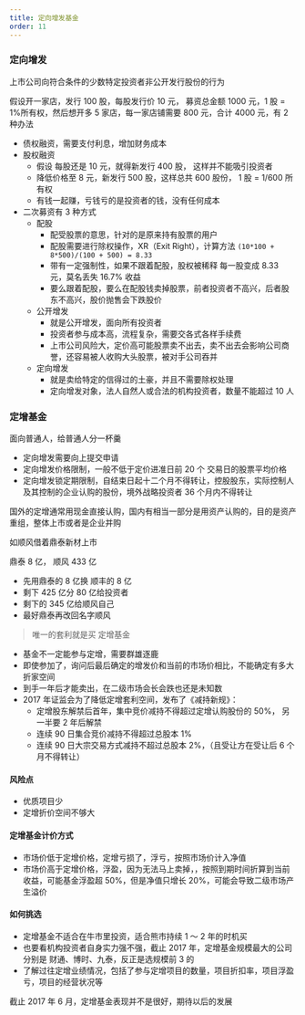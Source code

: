 ```yaml
---
title: 定向增发基金
order: 11
---
```


### 定向增发

上市公司向符合条件的少数特定投资者非公开发行股份的行为

假设开一家店，发行 100 股，每股发行价 10 元， 募资总金额 1000 元，1 股 = 1%所有权，然后想开多 5 家店，每一家店铺需要 800 元，合计 4000 元，有 2 种办法

- 债权融资，需要支付利息，增加财务成本
- 股权融资
  - 假设 每股还是 10 元，就得新发行 400 股， 这样并不能吸引投资者
  - 降低价格至 8 元，新发行 500 股，这样总共 600 股份， 1 股 = 1/600 所有权
  - 有钱一起赚，亏钱亏的是投资者的钱，没有任何成本
- 二次募资有 3 种方式
  - 配股
    - 配受股票的意思，针对的是原来持有股票的用户
    - 配股需要进行除权操作，XR（Exit Right），计算方法 `(10*100 + 8*500)/(100 + 500) = 8.33`
    - 带有一定强制性，如果不跟着配股，股权被稀释 每一股变成 8.33 元，莫名丢失 16.7% 收益
    - 要么跟着配股，要么在配股钱卖掉股票，前者投资者不高兴，后者股东不高兴，股价抛售会下跌股价
  - 公开增发
    - 就是公开增发，面向所有投资者
    - 投资者参与成本高，流程复杂，需要交各式各样手续费
    - 上市公司风险大，定价高可能股票卖不出去，卖不出去会影响公司商誉，还容易被人收购大头股票，被对手公司吞并
  - 定向增发
    - 就是卖给特定的信得过的土豪，并且不需要除权处理
    - 定向增发对象，法人自然人或合法的机构投资者，数量不能超过 10 人

### 定增基金

面向普通人，给普通人分一杯羹

- 定向增发需要向上提交申请
- 定向增发价格限制，一般不低于定价进准日前 20 个 交易日的股票平均价格
- 定向增发锁定期限制，自结束日起十二个月不得转让，控股股东，实际控制人及其控制的企业认购的股份，境外战略投资者 36 个月内不得转让

国外的定增通常用现金直接认购，国内有相当一部分是用资产认购的，目的是资产重组，整体上市或者是企业并购

如顺风借着鼎泰新材上市

鼎泰 8 亿， 顺风 433 亿

- 先用鼎泰的 8 亿换 顺丰的 8 亿
- 剩下 425 亿分 80 亿给投资者
- 剩下的 345 亿给顺风自己
- 最好鼎泰再改回名字顺风

> 唯一的套利就是买 定增基金

- 基金不一定能参与定增，需要群雄逐鹿
- 即使参加了，询问后最后确定的增发价和当前的市场价相比，不能确定有多大折家空间
- 到手一年后才能卖出，在二级市场会长会跌也还是未知数
- 2017 年证监会为了降低定增套利空间，发布了《减持新规》：
  - 定增股东解禁后首年，集中竞价减持不得超过定增认购股份的 50%， 另一半要 2 年后解禁
  - 连续 90 日集合竞价减持不得超过总股本 1%
  - 连续 90 日大宗交易方式减持不超过总股本 2%，（且受让方在受让后 6 个月不得转让）

#### 风险点

- 优质项目少
- 定增折价空间不够大

#### 定增基金计价方式

- 市场价低于定增价格，定增亏损了，浮亏，按照市场价计入净值
- 市场价高于定增价格，浮盈，因为无法马上卖掉，，按照到期时间折算到当前收益，可能基金浮盈超 50%，但是净值只增长 20%，可能会导致二级市场产生溢价

#### 如何挑选

- 定增基金不适合在牛市里投资，适合熊市持续 1 ～ 2 年的时机买
- 也要看机构投资者自身实力强不强，截止 2017 年，定增基金规模最大的公司分别是 财通、博时、九泰，反正是选规模前 3 的
- 了解过往定增业绩情况，包括了参与定增项目的数量，项目折扣率，项目浮盈亏，项目的经营状况等

截止 2017 年 6 月，定增基金表现并不是很好，期待以后的发展
